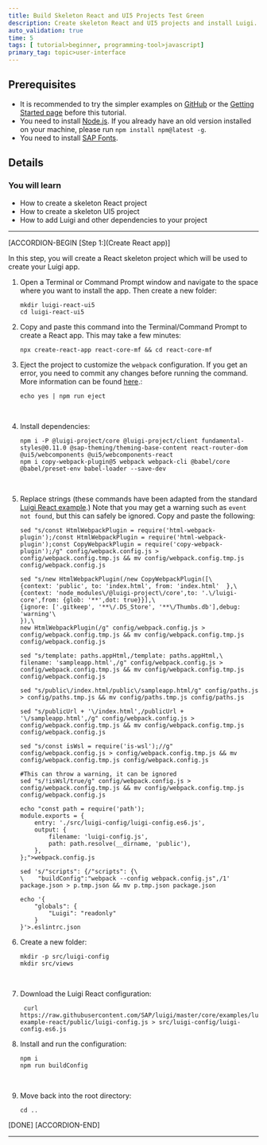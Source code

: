```yaml
---
title: Build Skeleton React and UI5 Projects Test Green
description: Create skeleton React and UI5 projects and install Luigi.
auto_validation: true
time: 5
tags: [ tutorial>beginner, programming-tool>javascript]
primary_tag: topic>user-interface
---
```


## Prerequisites
 - It is recommended to try the simpler examples on [GitHub](https://github.com/SAP/luigi/tree/master/core/examples) or the [Getting Started page](https://docs.luigi-project.io/docs/getting-started/?section=examples) before this tutorial.
 - You need to install [Node.js](https://nodejs.org/en/download/current/). If you already have an old version installed on your machine, please run `npm install npm@latest -g`.
 - You need to install [SAP Fonts](https://experience.sap.com/fiori-design-web/downloads/#sap-icon-font).

## Details
### You will learn
  - How to create a skeleton React project
  - How to create a skeleton UI5 project
  - How to add Luigi and other dependencies to your project

---

[ACCORDION-BEGIN [Step 1:](Create React app)]

In this step, you will create a React skeleton project which will be used to create your Luigi app.

1. Open a Terminal or Command Prompt window and navigate to the space where you want to install the app. Then create a new folder:

    ```Shell
    mkdir luigi-react-ui5
    cd luigi-react-ui5
    ```

2. Copy and paste this command into the Terminal/Command Prompt to create a React app. This may take a few minutes:

    ```Shell
    npx create-react-app react-core-mf && cd react-core-mf
    ```

3.  Eject the project to customize the `webpack` configuration. If you get an error, you need to commit any changes before running the command. More information can be found [here](https://stackoverflow.com/questions/45671057/how-to-run-eject-in-my-react-app).:

    ```Shell
    echo yes | npm run eject
    ```
    ​
4. Install dependencies:

    ```Shell
    npm i -P @luigi-project/core @luigi-project/client fundamental-styles@0.11.0 @sap-theming/theming-base-content react-router-dom @ui5/webcomponents @ui5/webcomponents-react
    npm i copy-webpack-plugin@5 webpack webpack-cli @babel/core @babel/preset-env babel-loader --save-dev
    ```
    ​
5. Replace strings (these commands have been adapted from the standard [Luigi React example](https://github.com/SAP/luigi/blob/master/scripts/setup/react.sh).) Note that you may get a warning such as `event not found`, but this can safely be ignored. Copy and paste the following:

    ```Shell
    sed "s/const HtmlWebpackPlugin = require('html-webpack-plugin');/const HtmlWebpackPlugin = require('html-webpack-plugin');const CopyWebpackPlugin = require('copy-webpack-plugin');/g" config/webpack.config.js > config/webpack.config.tmp.js && mv config/webpack.config.tmp.js config/webpack.config.js

    sed "s/new HtmlWebpackPlugin(/new CopyWebpackPlugin([\
    {context: 'public', to: 'index.html', from: 'index.html'  },\
    {context: 'node_modules\/@luigi-project\/core',to: '.\/luigi-core',from: {glob: '**',dot: true}}],\
    {ignore: ['.gitkeep', '**\/.DS_Store', '**\/Thumbs.db'],debug: 'warning'\
    }),\
    new HtmlWebpackPlugin(/g" config/webpack.config.js > config/webpack.config.tmp.js && mv config/webpack.config.tmp.js config/webpack.config.js

    sed "s/template: paths.appHtml,/template: paths.appHtml,\
    filename: 'sampleapp.html',/g" config/webpack.config.js > config/webpack.config.tmp.js && mv config/webpack.config.tmp.js config/webpack.config.js

    sed "s/public\/index.html/public\/sampleapp.html/g" config/paths.js > config/paths.tmp.js && mv config/paths.tmp.js config/paths.js

    sed "s/publicUrl + '\/index.html',/publicUrl + '\/sampleapp.html',/g" config/webpack.config.js > config/webpack.config.tmp.js && mv config/webpack.config.tmp.js config/webpack.config.js

    sed "s/const isWsl = require('is-wsl');//g" config/webpack.config.js > config/webpack.config.tmp.js && mv config/webpack.config.tmp.js config/webpack.config.js

    #This can throw a warning, it can be ignored
    sed "s/!isWsl/true/g" config/webpack.config.js > config/webpack.config.tmp.js && mv config/webpack.config.tmp.js config/webpack.config.js

    echo "const path = require('path');
    module.exports = {
        entry: './src/luigi-config/luigi-config.es6.js',
        output: {
            filename: 'luigi-config.js',
            path: path.resolve(__dirname, 'public'),
        },
    };">webpack.config.js

    sed 's/"scripts": {/"scripts": {\
    \    "buildConfig":"webpack --config webpack.config.js",/1' package.json > p.tmp.json && mv p.tmp.json package.json

    echo '{
        "globals": {
            "Luigi": "readonly"
        }
    }'>.eslintrc.json
    ```

6. Create a new folder:

    ```Shell
    mkdir -p src/luigi-config
    mkdir src/views
    ```
    ​
7. Download the Luigi React configuration:

    ```Shell
     curl https://raw.githubusercontent.com/SAP/luigi/master/core/examples/luigi-example-react/public/luigi-config.js > src/luigi-config/luigi-config.es6.js
    ```

8.  Ins​tall and run the configuration:

    ```Shell
    npm i
    npm run buildConfig
    ```
    ​
9.  Move back into the root directory:

    ```Shell
    cd ..
    ```

[DONE]
[ACCORDION-END]


---
